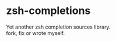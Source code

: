 zsh-completions
===============

Yet another zsh completion sources library.  
fork, fix or wrote myself.
